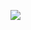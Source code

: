 
<a href="http://www.ycloud.net.cn" target="_blank"><img src='http://imgout.ph.126.net/48365008/QQBDD8CDBC20151127130854.jpg' /> </a>